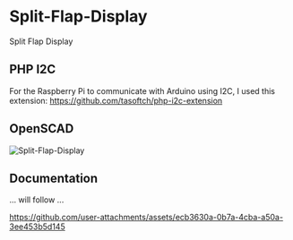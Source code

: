 # Split-Flap-Display
Split Flap Display

## PHP I2C
For the Raspberry Pi to communicate with Arduino using I2C, I used this extension:
https://github.com/tasoftch/php-i2c-extension

## OpenSCAD
![Split-Flap-Display](https://github.com/user-attachments/assets/47c1ea16-e842-4541-be60-4c2a6187e1a0)

## Documentation
... will follow ...


https://github.com/user-attachments/assets/ecb3630a-0b7a-4cba-a50a-3ee453b5d145

